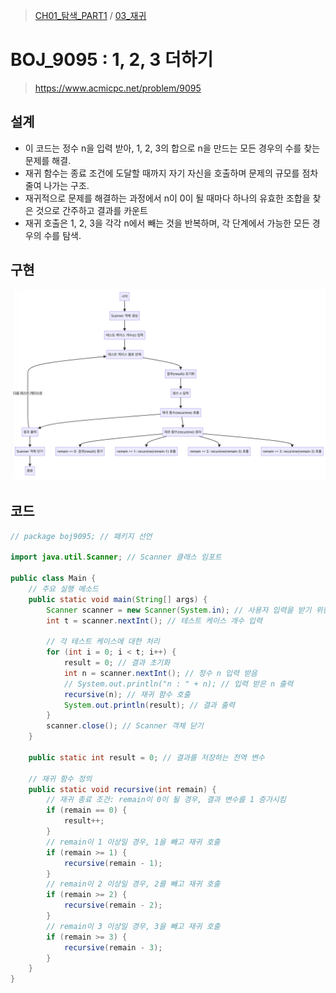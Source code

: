 > [CH01_탐색_PART1](../) / [03_재귀](./)

# BOJ_9095 : 1, 2, 3 더하기
> https://www.acmicpc.net/problem/9095

## 설계
- 이 코드는 정수 n을 입력 받아, 1, 2, 3의 합으로 n을 만드는 모든 경우의 수를 찾는 문제를 해결.
- 재귀 함수는 종료 조건에 도달할 때까지 자기 자신을 호출하며 문제의 규모를 점차 줄여 나가는 구조.
- 재귀적으로 문제를 해결하는 과정에서 n이 0이 될 때마다 하나의 유효한 조합을 찾은 것으로 간주하고 결과를 카운트
- 재귀 호출은 1, 2, 3을 각각 n에서 빼는 것을 반복하며, 각 단계에서 가능한 모든 경우의 수를 탐색.

## 구현
![BOJ_9095](./BOJ_9095.png)

## 코드
```java
// package boj9095; // 패키지 선언

import java.util.Scanner; // Scanner 클래스 임포트

public class Main {
    // 주요 실행 메소드
    public static void main(String[] args) {
        Scanner scanner = new Scanner(System.in); // 사용자 입력을 받기 위한 Scanner 객체 생성
        int t = scanner.nextInt(); // 테스트 케이스 개수 입력

        // 각 테스트 케이스에 대한 처리
        for (int i = 0; i < t; i++) {
            result = 0; // 결과 초기화
            int n = scanner.nextInt(); // 정수 n 입력 받음
            // System.out.println("n : " + n); // 입력 받은 n 출력
            recursive(n); // 재귀 함수 호출
            System.out.println(result); // 결과 출력
        }
        scanner.close(); // Scanner 객체 닫기
    }
    
    public static int result = 0; // 결과를 저장하는 전역 변수
    
    // 재귀 함수 정의
    public static void recursive(int remain) {
        // 재귀 종료 조건: remain이 0이 될 경우, 결과 변수를 1 증가시킴
        if (remain == 0) {		
            result++;
        }
        // remain이 1 이상일 경우, 1을 빼고 재귀 호출
        if (remain >= 1) {
            recursive(remain - 1);
        }
        // remain이 2 이상일 경우, 2를 빼고 재귀 호출
        if (remain >= 2) {			
            recursive(remain - 2);
        }
        // remain이 3 이상일 경우, 3을 빼고 재귀 호출
        if (remain >= 3) {
            recursive(remain - 3);
        }
    }
}
```